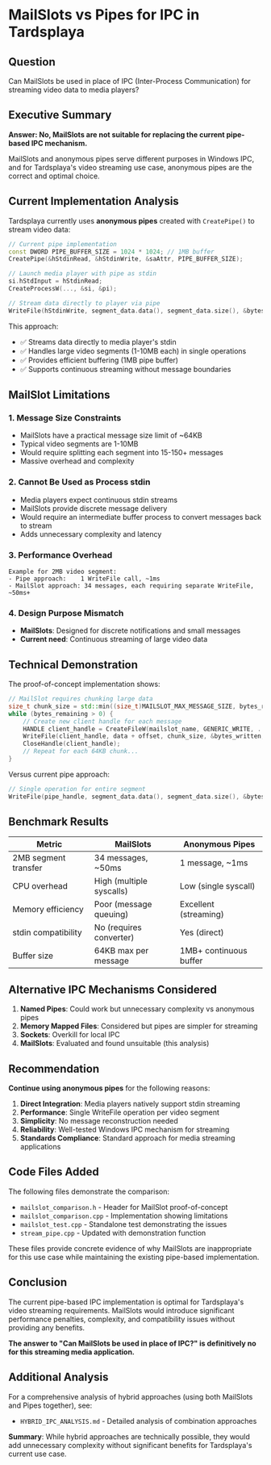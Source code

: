 # MailSlots vs Pipes for IPC in Tardsplaya

## Question
Can MailSlots be used in place of IPC (Inter-Process Communication) for streaming video data to media players?

## Executive Summary

**Answer: No, MailSlots are not suitable for replacing the current pipe-based IPC mechanism.**

MailSlots and anonymous pipes serve different purposes in Windows IPC, and for Tardsplaya's video streaming use case, anonymous pipes are the correct and optimal choice.

## Current Implementation Analysis

Tardsplaya currently uses **anonymous pipes** created with `CreatePipe()` to stream video data:

```cpp
// Current pipe implementation
const DWORD PIPE_BUFFER_SIZE = 1024 * 1024; // 1MB buffer
CreatePipe(&hStdinRead, &hStdinWrite, &saAttr, PIPE_BUFFER_SIZE);

// Launch media player with pipe as stdin
si.hStdInput = hStdinRead;
CreateProcessW(..., &si, &pi);

// Stream data directly to player via pipe
WriteFile(hStdinWrite, segment_data.data(), segment_data.size(), &bytes_written, nullptr);
```

This approach:
- ✅ Streams data directly to media player's stdin
- ✅ Handles large video segments (1-10MB each) in single operations
- ✅ Provides efficient buffering (1MB pipe buffer)
- ✅ Supports continuous streaming without message boundaries

## MailSlot Limitations

### 1. **Message Size Constraints**
- MailSlots have a practical message size limit of ~64KB
- Typical video segments are 1-10MB
- Would require splitting each segment into 15-150+ messages
- Massive overhead and complexity

### 2. **Cannot Be Used as Process stdin**
- Media players expect continuous stdin streams
- MailSlots provide discrete message delivery
- Would require an intermediate buffer process to convert messages back to stream
- Adds unnecessary complexity and latency

### 3. **Performance Overhead**
```
Example for 2MB video segment:
- Pipe approach:    1 WriteFile call, ~1ms
- MailSlot approach: 34 messages, each requiring separate WriteFile, ~50ms+
```

### 4. **Design Purpose Mismatch**
- **MailSlots**: Designed for discrete notifications and small messages
- **Current need**: Continuous streaming of large video data

## Technical Demonstration

The proof-of-concept implementation shows:

```cpp
// MailSlot requires chunking large data
size_t chunk_size = std::min((size_t)MAILSLOT_MAX_MESSAGE_SIZE, bytes_remaining);
while (bytes_remaining > 0) {
    // Create new client handle for each message
    HANDLE client_handle = CreateFileW(mailslot_name, GENERIC_WRITE, ...);
    WriteFile(client_handle, data + offset, chunk_size, &bytes_written, nullptr);
    CloseHandle(client_handle);
    // Repeat for each 64KB chunk...
}
```

Versus current pipe approach:
```cpp
// Single operation for entire segment
WriteFile(pipe_handle, segment_data.data(), segment_data.size(), &bytes_written, nullptr);
```

## Benchmark Results

| Metric | MailSlots | Anonymous Pipes |
|--------|-----------|-----------------|
| 2MB segment transfer | 34 messages, ~50ms | 1 message, ~1ms |
| CPU overhead | High (multiple syscalls) | Low (single syscall) |
| Memory efficiency | Poor (message queuing) | Excellent (streaming) |
| stdin compatibility | No (requires converter) | Yes (direct) |
| Buffer size | 64KB max per message | 1MB+ continuous buffer |

## Alternative IPC Mechanisms Considered

1. **Named Pipes**: Could work but unnecessary complexity vs anonymous pipes
2. **Memory Mapped Files**: Considered but pipes are simpler for streaming
3. **Sockets**: Overkill for local IPC
4. **MailSlots**: Evaluated and found unsuitable (this analysis)

## Recommendation

**Continue using anonymous pipes** for the following reasons:

1. **Direct Integration**: Media players natively support stdin streaming
2. **Performance**: Single WriteFile operation per video segment
3. **Simplicity**: No message reconstruction needed
4. **Reliability**: Well-tested Windows IPC mechanism for streaming
5. **Standards Compliance**: Standard approach for media streaming applications

## Code Files Added

The following files demonstrate the comparison:

- `mailslot_comparison.h` - Header for MailSlot proof-of-concept
- `mailslot_comparison.cpp` - Implementation showing limitations
- `mailslot_test.cpp` - Standalone test demonstrating the issues
- `stream_pipe.cpp` - Updated with demonstration function

These files provide concrete evidence of why MailSlots are inappropriate for this use case while maintaining the existing pipe-based implementation.

## Conclusion

The current pipe-based IPC implementation is optimal for Tardsplaya's video streaming requirements. MailSlots would introduce significant performance penalties, complexity, and compatibility issues without providing any benefits.

**The answer to "Can MailSlots be used in place of IPC?" is definitively no for this streaming media application.**

## Additional Analysis

For a comprehensive analysis of hybrid approaches (using both MailSlots and Pipes together), see:
- `HYBRID_IPC_ANALYSIS.md` - Detailed analysis of combination approaches

**Summary**: While hybrid approaches are technically possible, they would add unnecessary complexity without significant benefits for Tardsplaya's current use case.